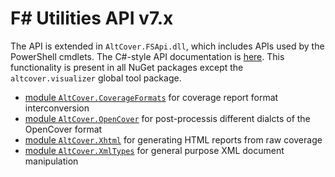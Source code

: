# F# Utilities API v7.x

The API is extended in `AltCover.FSApi.dll`, which includes APIs used by the PowerShell cmdlets.  The C#-style API documentation is [here](AltCover.FSApi/AltCover.FSApi-apidoc).  This functionality is present in all NuGet packages except the `altcover.visualizer` global tool package.

* [module `AltCover.CoverageFormats`](AltCover.FSApi/CoverageFormats-apidoc) for coverage report format interconversion
* [module `AltCover.OpenCover`](AltCover.FSApi/OpenCover-apidoc) for post-processis different dialcts of the OpenCover format
* [module `AltCover.Xhtml`](AltCover.FSApi/Xhtml-apidoc) for generating HTML reports from raw coverage
* [module `AltCover.XmlTypes`](AltCover.FSApi/Xml-apidoc) for general purpose XML document manipulation
